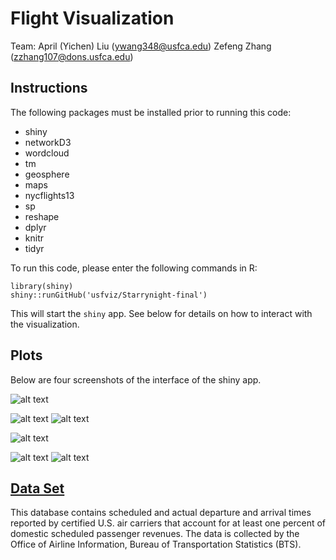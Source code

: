 Flight Visualization
==============================

Team: 
April (Yichen) Liu (ywang348@usfca.edu)
Zefeng Zhang (zzhang107@dons.usfca.edu)

Instructions
----------------

The following packages must be installed prior to running this code:

* shiny
* networkD3
* wordcloud
* tm
* geosphere
* maps
* nycflights13
* sp
* reshape
* dplyr
* knitr
* tidyr

To run this code, please enter the following commands in R:

```
library(shiny)
shiny::runGitHub('usfviz/Starrynight-final')
```

This will start the `shiny` app. See below for details on how to interact with the visualization.

Plots 
----------------

Below are four screenshots of the interface of the shiny app.

![alt text](https://github.com/usfviz/Starrynight-/blob/master/images/flight_table.png)

![alt text](https://github.com/usfviz/Starrynight-/blob/master/images/flight_map.png)
![alt text](https://github.com/usfviz/Starrynight-/blob/master/images/probability_flight_delay.png)

![alt text](https://github.com/usfviz/Starrynight-/blob/master/images/word_cloud.png)

![alt text](https://github.com/usfviz/Starrynight-/blob/master/images/network_plot.png)
![alt text](https://github.com/usfviz/Starrynight-/blob/master/images/clustering_plot.png)

[Data Set](https://www.transtats.bts.gov/DL_SelectFields.asp?Table_ID=236&DB_Short_Name=On-Time)
----------------

This database contains scheduled and actual departure and arrival times reported by certified U.S. air carriers that account for at least one percent of domestic scheduled passenger revenues. The data is collected by the Office of Airline Information, Bureau of Transportation Statistics (BTS).








